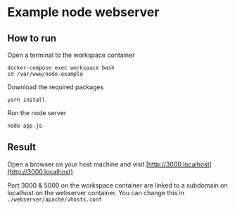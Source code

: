 # Example node webserver

## How to run

Open a terminal to the workspace container

```Shell
docker-compose exec workspace bash
cd /var/www/node-example
```

Download the required packages

```Shell
yarn install
```

Run the node server

```Shell
node app.js
```

## Result

Open a browser on your host machine and visit [http://3000.localhost](http://3000.localhost)

Port 3000 & 5000 on the workspace container are linked to a subdomain on localhost on the webserver container. You can change this in `./webserver/apache/vhosts.conf`